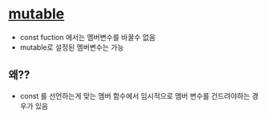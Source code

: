 # [mutable](https://modoocode.com/253)
- const fuction 에서는 멤버변수를 바꿀수 없음
- mutable로 설정된 멤버변수는 가능

## 왜??
- const 를 선언하는게 맞는 멤버 함수에서 임시적으로 멤버 변수를 건드려야하는 경우가 있음

